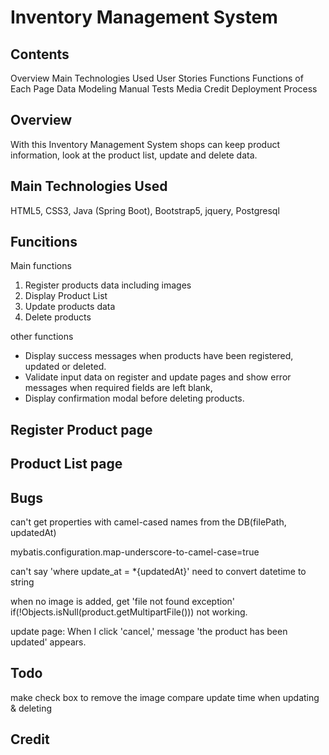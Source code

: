 # Inventory Management System

## Contents
Overview
Main Technologies Used
User Stories
Functions
Functions of Each Page
Data Modeling
Manual Tests
Media
Credit
Deployment Process

## Overview
With this Inventory Management System shops can keep product information, look at the product list, update and delete data.  

## Main Technologies Used
HTML5, CSS3, Java (Spring Boot), Bootstrap5, jquery, Postgresql

## Funcitions
Main functions
1. Register products data including images
2. Display Product List
3. Update products data
4. Delete products

other functions
- Display success messages when products have been registered, updated or deleted.
- Validate input data on register and update pages and show error messages
  when required fields are left blank,
- Display confirmation modal before deleting products.

## Register Product page

## Product List page

## 


## Bugs

can't get properties with camel-cased names from the DB(filePath, updatedAt)

mybatis.configuration.map-underscore-to-camel-case=true

can't say 'where update_at = *{updatedAt}' need to convert datetime to string



when no image is added, get 'file not found exception'
if(!Objects.isNull(product.getMultipartFile())) not working.

update page:
When I click 'cancel,' message 'the product has been updated' appears.



## Todo 
make check box to remove the image
compare update time when updating & deleting

## Credit